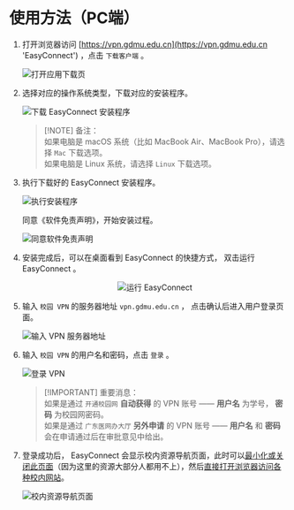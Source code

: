 # 使用方法（PC端）

1.  打开浏览器访问 [https://vpn.gdmu.edu.cn](https://vpn.gdmu.edu.cn 'EasyConnect') ，点击 `下载客户端` 。

    ![打开应用下载页](/vpn/use-on-pc/open-download-page.png '打开应用下载页')

2.  选择对应的操作系统类型，下载对应的安装程序。

    ![下载 EasyConnect 安装程序](/vpn/use-on-pc/download-installer.png '下载 EasyConnect 安装程序')

    > [!NOTE] 备注：  
    > 如果电脑是 macOS 系统（比如 MacBook Air、MacBook Pro），请选择 `Mac` 下载选项。  
    > 如果电脑是 Linux 系统，请选择 `Linux` 下载选项。

3.  执行下载好的 EasyConnect 安装程序。

    ![执行安装程序](/vpn/use-on-pc/execute-installer.png '执行安装程序')

    同意《软件免责声明》，开始安装过程。

    ![同意软件免责声明](/vpn/use-on-pc/agree-to-disclaimer.png '同意软件免责声明')

4.  安装完成后，可以在桌面看到 EasyConnect 的快捷方式， 双击运行 EasyConnect 。

    <div align="center">
        <img src="/vpn/use-on-pc/soft-icon.png" alt="运行 EasyConnect" title="运行 EasyConnect" />
    </div>

5.  输入 `校园 VPN` 的服务器地址 `vpn.gdmu.edu.cn` ， 点击确认后进入用户登录页面。

    ![输入 VPN 服务器地址](/vpn/use-on-pc/input-server-host.png '输入 VPN 服务器地址')

6.  输入 `校园 VPN` 的用户名和密码，点击 `登录` 。

    ![登录 VPN](/vpn/use-on-pc/user-login.png '登录 VPN')

    > [!IMPORTANT] 重要消息：  
    > 如果是通过 `开通校园网` **自动获得** 的 VPN 账号 —— **用户名** 为学号， **密码** 为校园网密码。  
    > 如果是通过 `广东医网办大厅` **另外申请** 的 VPN 账号 —— **用户名** 和 **密码** 会在申请通过后在审批意见中给出。

7.  登录成功后， EasyConnect 会显示校内资源导航页面，此时可以<u>最小化或关闭此页面</u>（因为这里的资源大部分人都用不上），然后<u>直接打开浏览器访问各种校内网站</u>。

    ![校内资源导航页面](/vpn/use-on-pc/resource-nav.png '校内资源导航页面')
